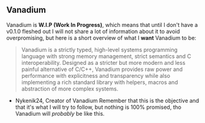 ## Vanadium
Vanadium is **W.I.P (Work In Progress)**, which means that until I don't have a v0.1.0 fleshed out I will not share a lot of information about it to avoid overpromising, but here is a short overview of what I **want** Vanadium to be:
> Vanadium is a strictly typed, high-level systems programming language with strong memory management, strict semantics and C interoperability. Designed as a stricter but more modern and less painful alternative of C/C++, Vanadium provides raw power and performance with explicitness and transparency while also implementing a rich standard library with helpers, macros and abstraction of more complex systems.
- Nykenik24, Creator of Vanadium
Remember that this is the objective and that it's what I will try to follow, but nothing is 100% promised, tho Vanadium will *probably* be like this.
